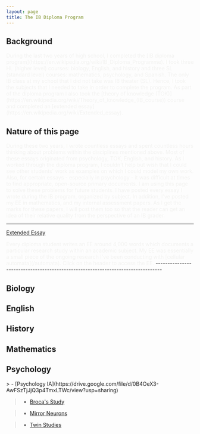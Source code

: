 ```yaml
---
layout: page
title: The IB Diploma Program
---
```


<h2>Background</h2>

<span style="color:#f2f2f0">
During the last two years of high school, I completed the [IB diploma program](https://en.wikipedia.org/wiki/IB_Diploma_Programme). I took three HL (higher level) courses: biology, English, and history and three SL (standard level) courses: mathematics, psychology, and Spanish. The only IB class at my school that I did not take was IB theater (SL). Hence, I took the subjects that I needed to take in order to complete the program. As part of the diploma program I also took the [theory of knowledge (TOK)](https://en.wikipedia.org/wiki/Theory_of_knowledge_(IB_course)) course and completed an [extended essay](https://en.wikipedia.org/wiki/Extended_essay).
</span>

<h2>Nature of this page</h2>

<span style="color:#f2f2f0">
During these two years, I wrote countless essays and spent countless hours thinking about problems within the disciplines mentioned above. Most of these essays originated from psychology, TOK, English, and history.
</span>

<span style="color:#f2f2f0">
As I worked through the diploma program, I couldn't help but wish that I could see other students' work as examples on which I could model my own work. Also, for certain essays - especially in psychology - it was difficult at times to find appropriate, open-source primary documents. I am using this page to solve these problems for future students. I have posted every essay I wrote during the IB program, organized by subject. In addition, I've posted my EE in mathematics, and my internal assessment papers. As I get the marks for these papers, I will post them too so that the reader can get an idea of their relative quality from the perspective of an IB grader.
</span>

--------------------------------------------------------------------------------

[Extended Essay](/EE)

<span style="color:#f2f2f0">
Every diploma student writes an EE around 4,000 words which documents a particular research study within an academic subject. My EE was essentially a small piece of the ongoing research I've been conducting with [cellular automata](/automata). Click on the header to access the EE.
</span>
--------------------------------------------------------------------------------

<h2>Biology</h2>


<h2>English</h2>


<h2>History</h2>


<h2>Mathematics</h2>


<h2>Psychology</h2>
> - [Psychology IA](https://drive.google.com/file/d/0B4OeX3-AwFSzTjJjQ3p4TmxLTWc/view?usp=sharing)

> - [Broca's Study](https://drive.google.com/file/d/0B4OeX3-AwFSzX1EyNFM4cG9XTkE/view?usp=sharing)

> - [Mirror Neurons](https://drive.google.com/file/d/0B4OeX3-AwFSzQkpLVG5oN0NmRGM/view?usp=sharing)

> - [Twin Studies](https://drive.google.com/file/d/0B4OeX3-AwFSzYTZpbWluQkhLTmM/view?usp=sharing)
